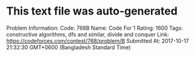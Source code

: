# This text file was auto-generated

Problem Information:
Code: 768B
Name: Code For 1
Rating: 1600
Tags: constructive algorithms, dfs and similar, divide and conquer
Link: https://codeforces.com/contest/768/problem/B
Submitted At: 2017-10-17 21:32:30 GMT+0600 (Bangladesh Standard Time)